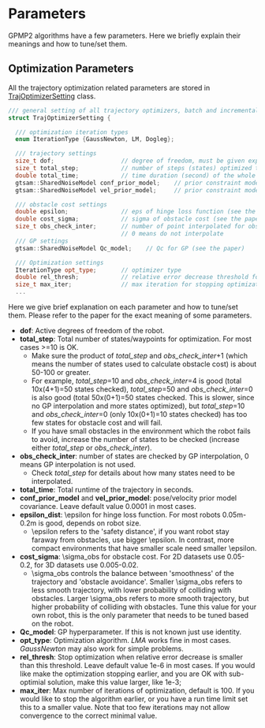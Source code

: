Parameters
=========================================
GPMP2 algorithms have a few parameters. Here we briefly explain their meanings and how to tune/set them.

Optimization Parameters
-----
All the trajectory optimization related parameters are stored in [TrajOptimizerSetting](../gpmp2/planner/TrajOptimizerSetting.h) class. 

```cpp
/// general setting of all trajectory optimizers, batch and incremental
struct TrajOptimizerSetting {

  /// optimization iteration types
  enum IterationType {GaussNewton, LM, Dogleg};

  /// trajectory settings
  size_t dof;                   // degree of freedom, must be given explicitly
  size_t total_step;            // number of steps (states) optimized the whole trajectory
  double total_time;            // time duration (second) of the whole trajectory
  gtsam::SharedNoiseModel conf_prior_model;    // prior constraint model for initial/end state
  gtsam::SharedNoiseModel vel_prior_model;     // prior constraint model for initial/end velocity

  /// obstacle cost settings
  double epsilon;               // eps of hinge loss function (see the paper)
  double cost_sigma;            // sigma of obstacle cost (see the paper)
  size_t obs_check_inter;       // number of point interpolated for obstacle cost,
                                // 0 means do not interpolate
  /// GP settings
  gtsam::SharedNoiseModel Qc_model;    // Qc for GP (see the paper)

  /// Optimization settings
  IterationType opt_type;       // optimizer type
  double rel_thresh;            // relative error decrease threshold for stopping optimization
  size_t max_iter;              // max iteration for stopping optimization
  ...
```

Here we give brief explanation on each parameter and how to tune/set them. 
Please refer to the paper for the exact meaning of some parameters. 

- **dof**: Active degrees of freedom of the robot. 
- **total_step**: Total number of states/waypoints for optimization. For most cases >=10 is OK. 
    - Make sure the product of *total_step* and *obs_check_inter*+1 (which means the number of states used to calculate obstacle cost) is about 50-100 or greater. 
    - For example, *total_step*=10 and *obs_check_inter*=4 is good (total 10x(4+1)=50 states checked), *total_step*=50 and *obs_check_inter*=0 is also good (total 50x(0+1)=50 states checked. This is slower, since no GP interpolation and more states optimized), but *total_step*=10 and *obs_check_inter*=0 (only 10x(0+1)=10 states checked) has too few states for obstacle cost and will fail.
    - If you have small obstacles in the environment which the robot fails to avoid, increase the number of states to be checked (increase either *total_step* or *obs_check_inter*).
- **obs_check_inter**: number of states are checked by GP interpolation, 0 means GP interpolation is not used. 
    - Check *total_step* for details about how many states need to be interpolated.
- **total_time**: Total runtime of the trajectory in seconds.
- **conf_prior_model** and **vel_prior_model**: pose/velocity prior model covariance. Leave default value 0.0001 in most cases.
- **epsilon_dist**: \epsilon for hinge loss function. For most robots 0.05m-0.2m is good, depends on robot size. 
    - \epsilon refers to the 'safety distance', if you want robot stay faraway from obstacles, use bigger \epsilon. In contrast, more compact environments that have smaller scale need smaller \epsilon. 
- **cost_sigma**: \sigma_obs for obstacle cost. For 2D datasets use 0.05-0.2, for 3D datasets use 0.005-0.02.
    - \sigma_obs controls the balance between 'smoothness' of the trajectory and 'obstacle avoidance'. Smaller \sigma_obs refers to less smooth trajectory, with lower probability of colliding with obstacles. Larger \sigma_obs refers to more smooth trajectory, but higher probability of colliding with obstacles. Tune this value for your own robot, this is the only parameter that needs to be tuned based on the robot.
- **Qc_model**: GP hyperparameter. If this is not known just use identity.
- **opt_type**: Optimization algorithm. *LMA* works fine in most cases. *GaussNewton* may also work for simple problems.
- **rel_thresh**: Stop optimization when relative error decrease is smaller than this threshold. Leave default value 1e-6 in most cases. If you would like make the optimization stopping earlier, and you are OK with sub-optimial solution, make this value larger, like 1e-3; 
- **max_iter**: Max number of iterations of optimization, default is 100. If you would like to stop the algorithm earlier, or you have a run time limit set this to a smaller value. Note that too few iterations may not allow convergence to the correct minimal value.
